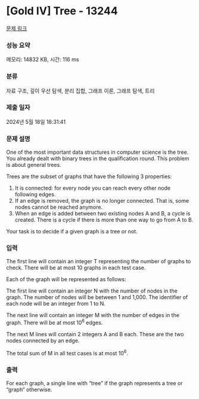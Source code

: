 # [Gold IV] Tree - 13244 

[문제 링크](https://www.acmicpc.net/problem/13244) 

### 성능 요약

메모리: 14832 KB, 시간: 116 ms

### 분류

자료 구조, 깊이 우선 탐색, 분리 집합, 그래프 이론, 그래프 탐색, 트리

### 제출 일자

2024년 5월 18일 18:31:41

### 문제 설명

<p>One of the most important data structures in computer science is the tree. You already dealt with binary trees in the qualification round. This problem is about general trees.</p>

<p>Trees are the subset of graphs that have the following 3 properties:</p>

<ol>
	<li>It is connected: for every node you can reach every other node following edges.</li>
	<li>If an edge is removed, the graph is no longer connected. That is, some nodes cannot be reached anymore.</li>
	<li>When an edge is added between two existing nodes A and B, a cycle is created. There is a cycle if there is more than one way to go from A to B.</li>
</ol>

<p>Your task is to decide if a given graph is a tree or not.</p>

### 입력 

 <p>The first line will contain an integer T representing the number of graphs to check. There will be at most 10 graphs in each test case.</p>

<p>Each of the graph will be represented as follows:</p>

<p>The first line will contain an integer N with the number of nodes in the graph. The number of nodes will be between 1 and 1,000. The identifier of each node will be an integer from 1 to N. </p>

<p>The next line will contain an integer M with the number of edges in the graph. There will be at most 10<sup>6</sup> edges.</p>

<p>The next M lines will contain 2 integers A and B each. These are the two nodes connected by an edge.</p>

<p>The total sum of M in all test cases is at most 10<sup>6</sup>.</p>

### 출력 

 <p>For each graph, a single line with “tree” if the graph represents a tree or “graph“ otherwise.</p>

